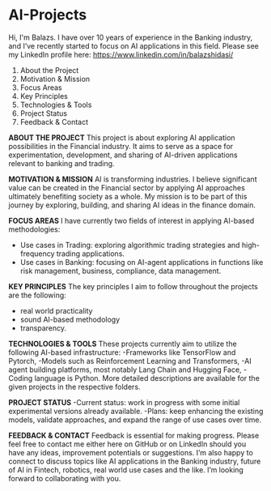 # AI-Projects

Hi, I'm Balazs. I have over 10 years of experience in the Banking industry, and I’ve recently started to focus on AI applications in this field. 
Please see my LinkedIn profile here: https://www.linkedin.com/in/balazshidasi/

1.	About the Project
2.	Motivation & Mission 
3.	Focus Areas 
4.	Key Principles 
5.	Technologies & Tools 
6.	Project Status 
7.	Feedback & Contact

**ABOUT THE PROJECT**
This project is about exploring AI application possibilities in the Financial industry. It aims to serve as a space for experimentation, development, and sharing of AI-driven applications relevant to banking and trading.

**MOTIVATION & MISSION** 
AI is transforming industries. I believe significant value can be created in the Financial sector by applying AI approaches ultimately benefiting society as a whole. My mission is to be part of this journey by exploring, building, and sharing AI ideas in the finance domain.   

**FOCUS AREAS**
I have currently two fields of interest in applying AI-based methodologies:
- Use cases in Trading: exploring algorithmic trading strategies and high-frequency trading applications.
- Use cases in Banking: focusing on AI-agent applications in functions like risk management, business, compliance, data management. 

**KEY PRINCIPLES**
The key principles I aim to follow throughout the projects are the following:
- real world practicality
- sound AI-based methodology
- transparency.

**TECHNOLOGIES & TOOLS**
These projects currently aim to utilize the following AI-based infrastructure: 
-Frameworks like TensorFlow and Pytorch, 
-Models such as Reinforcement Learning and Transformers, 
-AI agent building platforms, most notably Lang Chain and Hugging Face, 
-Coding language is Python. 
More detailed descriptions are available for the given projects in the respective folders. 

**PROJECT STATUS**
-Current status: work in progress with some initial experimental versions already available. 
-Plans: keep enhancing the existing models, validate approaches, and expand the range of use cases over time. 

**FEEDBACK & CONTACT**
Feedback is essential for making progress. Please feel free to contact me either here on GitHub or on LinkedIn should you have any ideas, improvement potentials or suggestions. I’m also happy to connect to discuss topics like AI applications in the Banking industry, future of AI in Fintech, robotics, real world use cases and the like. I’m looking forward to collaborating with you. 

